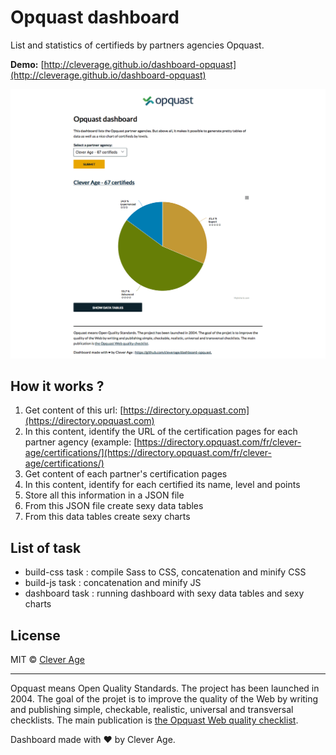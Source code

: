 # Opquast dashboard

List and statistics of certifieds by partners agencies Opquast.

**Demo:** [http://cleverage.github.io/dashboard-opquast](http://cleverage.github.io/dashboard-opquast)

![Alt](/src/img/ca.png)

## How it works ?

1. Get content of this url: [https://directory.opquast.com](https://directory.opquast.com)
2. In this content, identify the URL of the certification pages for each partner agency (example: [https://directory.opquast.com/fr/clever-age/certifications/](https://directory.opquast.com/fr/clever-age/certifications/)
3. Get content of each partner's certification pages
4. In this content, identify for each certified its name, level and points
5. Store all this information in a JSON file
6. From this JSON file create sexy data tables
7. From this data tables create sexy charts

## List of task

* build-css task : compile Sass to CSS, concatenation and minify CSS
* build-js task : concatenation and minify JS
* dashboard task : running dashboard with sexy data tables and sexy charts

## License

MIT © [Clever Age](https://github.com/cleverage/)

<hr />

Opquast means Open Quality Standards. The project has been launched in 2004. The goal of the projet is to improve the quality of the Web by writing and publishing simple, checkable, realistic, universal and transversal checklists. The main publication is [the Opquast Web quality checklist](https://www.opquast.com/opquast-web-quality-checklist/).

Dashboard made with ❤ by Clever Age.

